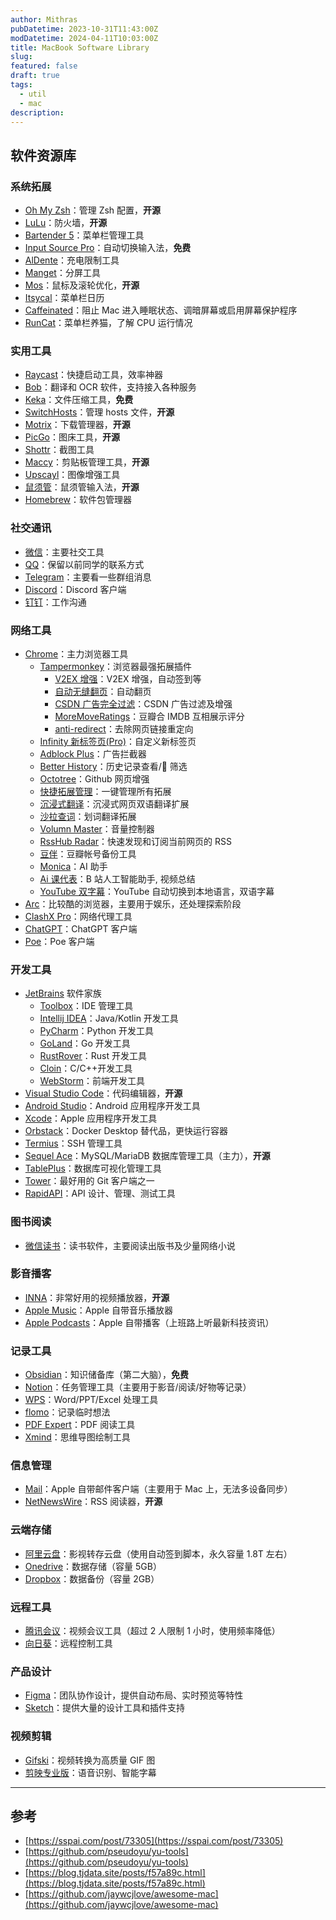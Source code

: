 ```yaml
---
author: Mithras
pubDatetime: 2023-10-31T11:43:00Z
modDatetime: 2024-04-11T10:03:00Z
title: MacBook Software Library
slug:
featured: false
draft: true
tags:
  - util
  - mac
description:
---
```


## 软件资源库

### 系统拓展

- [Oh My Zsh](https://ohmyz.sh)：管理 Zsh 配置，**开源**
- [LuLu](https://github.com/objective-see/LuLu)：防火墙，**开源**
- [Bartender 5](https://www.macbartender.com)：菜单栏管理工具
- [Input Source Pro](https://inputsource.pro)：自动切换输入法，**免费**
- [AlDente](https://apphousekitchen.com)：充电限制工具
- [Manget](https://magnet.crowdcafe.com)：分屏工具
- [Mos](https://mos.caldis.me)：鼠标及滚轮优化，**开源**
- [Itsycal](https://www.mowglii.com/itsycal)：菜单栏日历
- [Caffeinated](https://caffeinated.app)：阻止 Mac 进入睡眠状态、调暗屏幕或启用屏幕保护程序
- [RunCat](https://kyome.io/runcat/index.html)：菜单栏养猫，了解 CPU 运行情况

### 实用工具

- [Raycast](https://www.raycast.com)：快捷启动工具，效率神器
- [Bob](https://bobtranslate.com)：翻译和 OCR 软件，支持接入各种服务
- [Keka](https://www.keka.io/en)：文件压缩工具，**免费**
- [SwitchHosts](https://github.com/oldj/SwitchHosts)：管理 hosts 文件，**开源**
- [Motrix](https://motrix.app)：下载管理器，**开源**
- [PicGo](https://github.com/Molunerfinn/PicGo)：图床工具，**开源**
- [Shottr](https://shottr.cc/)：截图工具
- [Maccy](https://github.com/p0deje/Maccy)：剪贴板管理工具，**开源**
- [Upscayl](https://www.upscayl.org/)：图像增强工具
- [鼠须管](https://github.com/rime/squirrel)：鼠须管输入法，**开源**
- [Homebrew](https://docs.brew.sh/)：软件包管理器

### 社交通讯

- [微信](https://weixin.qq.com)：主要社交工具
- [QQ](https://im.qq.com)：保留以前同学的联系方式
- [Telegram](https://telegram.org)：主要看一些群组消息
- [Discord](https://discord.com)：Discord 客户端
- [钉钉](https://www.dingtalk.com)：工作沟通

### 网络工具

- [Chrome](https://www.google.com/chrome)：主力浏览器工具
  - [Tampermonkey](https://chrome.google.com/webstore/detail/tampermonkey/dhdgffkkebhmkfjojejmpbldmpobfkfo)：浏览器最强拓展插件
    - [V2EX 增强](https://greasyfork.org/en/scripts/424246-v2ex-%E5%A2%9E%E5%BC%BA)：V2EX 增强，自动签到等
    - [自动无缝翻页](https://greasyfork.org/en/scripts/419215-%E8%87%AA%E5%8A%A8%E6%97%A0%E7%BC%9D%E7%BF%BB%E9%A1%B5)：自动翻页
    - [CSDN 广告完全过滤](https://greasyfork.org/en/scripts/378351-%E6%8C%81%E7%BB%AD%E6%9B%B4%E6%96%B0-csdn%E5%B9%BF%E5%91%8A%E5%AE%8C%E5%85%A8%E8%BF%87%E6%BB%A4-%E4%BA%BA%E6%80%A7%E5%8C%96%E8%84%9A%E6%9C%AC%E4%BC%98%E5%8C%96-%E4%B8%8D%E7%94%A8%E5%86%8D%E7%99%BB%E5%BD%95%E4%BA%86-%E8%AE%A9%E4%BD%A0%E4%BD%93%E9%AA%8C%E4%BB%A4%E4%BA%BA%E6%83%8A%E5%96%9C%E7%9A%84%E5%B4%AD%E6%96%B0csdn)：CSDN 广告过滤及增强
    - [MoreMoveRatings](https://greasyfork.org/en/scripts/7687-moremovieratings)：豆瓣合 IMDB 互相展示评分
    - [anti-redirect](https://greasyfork.org/en/scripts/11915-anti-redirect)：去除网页链接重定向
  - [Infinity 新标签页(Pro)](https://chrome.google.com/webstore/detail/infinity-new-tab-pro/nnnkddnnlpamobajfibfdgfnbcnkgngh)：自定义新标签页
  - [Adblock Plus](https://chrome.google.com/webstore/detail/adblock-plus-free-ad-bloc/cfhdojbkjhnklbpkdaibdccddilifddb)：广告拦截器
  - [Better History](https://chrome.google.com/webstore/detail/better-history/egehpkpgpgooebopjihjmnpejnjafefi)：历史记录查看/ 筛选
  - [Octotree](https://chrome.google.com/webstore/detail/octotree-github-code-tree/bkhaagjahfmjljalopjnoealnfndnagc)：Github 网页增强
  - [快捷拓展管理](https://chrome.google.com/webstore/detail/one-click-extensions-mana/pbgjpgbpljobkekbhnnmlikbbfhbhmem)：一键管理所有拓展
  - [沉浸式翻译](https://chrome.google.com/webstore/detail/immersive-translate-web-p/bpoadfkcbjbfhfodiogcnhhhpibjhbnh)：沉浸式网页双语翻译扩展
  - [沙拉查词](https://chrome.google.com/webstore/detail/%E6%B2%99%E6%8B%89%E6%9F%A5%E8%AF%8D-%E8%81%9A%E5%90%88%E8%AF%8D%E5%85%B8%E5%88%92%E8%AF%8D%E7%BF%BB%E8%AF%91/cdonnmffkdaoajfknoeeecmchibpmkmg)：划词翻译拓展
  - [Volumn Master](https://chrome.google.com/webstore/detail/volume-master/jghecgabfgfdldnmbfkhmffcabddioke)：音量控制器
  - [RssHub Radar](https://chrome.google.com/webstore/detail/rsshub-radar/kefjpfngnndepjbopdmoebkipbgkggaa)：快速发现和订阅当前网页的 RSS
  - [豆伴](https://chrome.google.com/webstore/detail/%E8%B1%86%E4%BC%B4%EF%BC%9A%E8%B1%86%E7%93%A3%E8%B4%A6%E5%8F%B7%E5%A4%87%E4%BB%BD%E5%B7%A5%E5%85%B7/ghppfgfeoafdcaebjoglabppkfmbcjdd)：豆瓣帐号备份工具
  - [Monica](https://chrome.google.com/webstore/detail/monica-your-ai-copilot-po/ofpnmcalabcbjgholdjcjblkibolbppb)：AI 助手
  - [Ai 课代表](https://chrome.google.com/webstore/detail/jgilkmapjeaikiboajahmeiadceioobc)：B 站人工智能助手, 视频总结
  - [YouTube 双字幕](https://chrome.google.com/webstore/detail/youtube-dual-subtitles/hkbdddpiemdeibjoknnofflfgbgnebcm)：YouTube 自动切换到本地语言，双语字幕
- [Arc](https://arc.net/)：比较酷的浏览器，主要用于娱乐，还处理探索阶段
- [ClashX Pro](https://github.com/yichengchen/clashX)：网络代理工具
- [ChatGPT](https://github.com/lencx/ChatGPT)：ChatGPT 客户端
- [Poe](https://poe.com/download)：Poe 客户端

### 开发工具

- [JetBrains](https://www.jetbrains.com) 软件家族
  - [Toolbox](https://www.jetbrains.com/toolbox-app/)：IDE 管理工具
  - [Intellij IDEA](https://www.jetbrains.com/idea/)：Java/Kotlin 开发工具
  - [PyCharm](https://www.jetbrains.com/pycharm/)：Python 开发工具
  - [GoLand](https://www.jetbrains.com/go/)：Go 开发工具
  - [RustRover](https://www.jetbrains.com/rust/)：Rust 开发工具
  - [Cloin](https://www.jetbrains.com/clion/)：C/C++开发工具
  - [WebStorm](https://www.jetbrains.com/webstorm/)：前端开发工具
- [Visual Studio Code](https://code.visualstudio.com/)：代码编辑器，**开源**
- [Android Studio](https://developer.android.com/studio)：Android 应用程序开发工具
- [Xcode](https://developer.apple.com/xcode/)：Apple 应用程序开发工具
- [Orbstack](https://orbstack.dev/)：Docker Desktop 替代品，更快运行容器
- [Termius](https://termius.com/)：SSH 管理工具
- [Sequel Ace](https://sequel-ace.com/)：MySQL/MariaDB 数据库管理工具（主力），**开源**
- [TablePlus](https://tableplus.com/)：数据库可视化管理工具
- [Tower](https://www.git-tower.com/)：最好用的 Git 客户端之一
- [RapidAPI](https://rapidapi.com/)：API 设计、管理、测试工具

### 图书阅读

- [微信读书](https://weread.qq.com/)：读书软件，主要阅读出版书及少量网络小说

### 影音播客

- [INNA](https://iina.io/)：非常好用的视频播放器，**开源**
- [Apple Music](https://music.apple.com/)：Apple 自带音乐播放器
- [Apple Podcasts](https://www.apple.com/apple-podcasts/)：Apple 自带播客（上班路上听最新科技资讯）

### 记录工具

- [Obsidian](https://obsidian.md/)：知识储备库（第二大脑），**免费**
- [Notion](https://www.notion.so/)：任务管理工具（主要用于影音/阅读/好物等记录）
- [WPS](https://platform.wps.cn/)：Word/PPT/Excel 处理工具
- [flomo](https://flomoapp.com/)：记录临时想法
- [PDF Expert](https://pdfexpert.com/)：PDF 阅读工具
- [Xmind](https://xmind.app/)：思维导图绘制工具

### 信息管理

- [Mail](https://www.icloud.com/mail)：Apple 自带邮件客户端（主要用于 Mac 上，无法多设备同步）
- [NetNewsWire](https://netnewswire.com/)：RSS 阅读器，**开源**

### 云端存储

- [阿里云盘](https://www.aliyundrive.com/)：影视转存云盘（使用自动签到脚本，永久容量 1.8T 左右）
- [Onedrive](https://www.microsoft.com/en-us/microsoft-365/onedrive/online-cloud-storage)：数据存储（容量 5GB）
- [Dropbox](https://www.dropbox.com/)：数据备份（容量 2GB）

### 远程工具

- [腾讯会议](https://meeting.tencent.com/)：视频会议工具（超过 2 人限制 1 小时，使用频率降低）
- [向日葵](https://sunlogin.oray.com/)：远程控制工具

### 产品设计

- [Figma](https://www.figma.com/)：团队协作设计，提供自动布局、实时预览等特性
- [Sketch](https://www.sketch.com/)：提供大量的设计工具和插件支持

### 视频剪辑

- [Gifski](https://github.com/sindresorhus/Gifski)：视频转换为高质量 GIF 图
- [剪映专业版](https://www.capcut.cn/)：语音识别、智能字幕

---

## 参考

- [https://sspai.com/post/73305](https://sspai.com/post/73305)
- [https://github.com/pseudoyu/yu-tools](https://github.com/pseudoyu/yu-tools)
- [https://blog.tjdata.site/posts/f57a89c.html](https://blog.tjdata.site/posts/f57a89c.html)
- [https://github.com/jaywcjlove/awesome-mac](https://github.com/jaywcjlove/awesome-mac)
